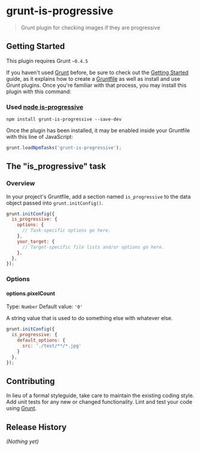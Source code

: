 # grunt-is-progressive

> Grunt plugin for checking images if they are progressive

## Getting Started
This plugin requires Grunt `~0.4.5`

If you haven't used [Grunt](http://gruntjs.com/) before, be sure to check out the [Getting Started](http://gruntjs.com/getting-started) guide, as it explains how to create a [Gruntfile](http://gruntjs.com/sample-gruntfile) as well as install and use Grunt plugins. Once you're familiar with that process, you may install this plugin with this command:

### Used [node is-progressive](https://github.com/sindresorhus/is-progressive)

```shell
npm install grunt-is-progressive --save-dev
```

Once the plugin has been installed, it may be enabled inside your Gruntfile with this line of JavaScript:

```js
grunt.loadNpmTasks('grunt-is-progressive');
```

## The "is_progressive" task

### Overview
In your project's Gruntfile, add a section named `is_progressive` to the data object passed into `grunt.initConfig()`.

```js
grunt.initConfig({
  is_progressive: {
    options: {
      // Task-specific options go here.
    },
    your_target: {
      // Target-specific file lists and/or options go here.
    },
  },
});
```

### Options

#### options.pixelCount
Type: `Number`
Default value: `'0'`

A string value that is used to do something else with whatever else.

```js
grunt.initConfig({
  is_progressive: {
    default_options: {
      src: './test/**/*.jpg'
    }
  },
});
```

## Contributing
In lieu of a formal styleguide, take care to maintain the existing coding style. Add unit tests for any new or changed functionality. Lint and test your code using [Grunt](http://gruntjs.com/).

## Release History
_(Nothing yet)_
